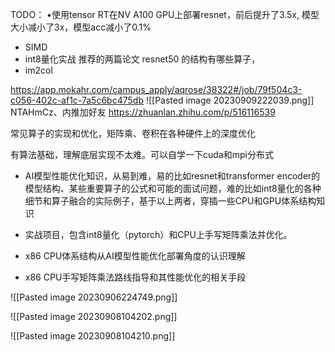 TODO：
•使用tensor RT在NV A100 GPU上部署resnet，前后提升了3.5x, 模型大小减小了3x，模型acc减小了0.1%
- SIMD
- int8量化实战
推荐的两篇论文
resnet50  的结构有哪些算子，
- im2col

https://app.mokahr.com/campus_apply/aqrose/38322#/job/79f504c3-c056-402c-af1c-7a5c6bc475db
![[Pasted image 20230909222039.png]]
NTAHmCz、内推加好友 
https://zhuanlan.zhihu.com/p/516116539


常见算子的实现和优化，矩阵乘、卷积在各种硬件上的深度优化

有算法基础，理解底层实现不太难。可以自学一下cuda和mpi分布式


- AI模型性能优化知识，从易到难，易的比如resnet和transformer encoder的模型结构、某些重要算子的公式和可能的面试问题，难的比如int8量化的各种细节和算子融合的实际例子，基于以上两者，穿插一些CPU和GPU体系结构知识
    
- 实战项目，包含int8量化（pytorch）和CPU上手写矩阵乘法并优化。
    
- x86 CPU体系结构从AI模型性能优化部署角度的认识理解
    
- x86 CPU手写矩阵乘法路线指导和其性能优化的相关手段

![[Pasted image 20230906224749.png]]




![[Pasted image 20230908104202.png]]

![[Pasted image 20230908104210.png]]



